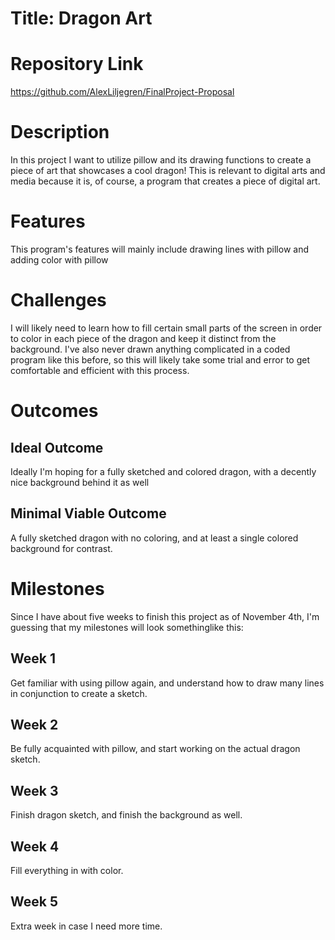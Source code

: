 # Title: Dragon Art
# Repository Link
https://github.com/AlexLiljegren/FinalProject-Proposal
# Description
In this project I want to utilize pillow and its drawing functions to create a piece of art that showcases a cool dragon! 
This is relevant to digital arts and media because it is, of course, a program that creates a piece of digital art.
# Features
This program's features will mainly include drawing lines with pillow and adding color with pillow
# Challenges
I will likely need to learn how to fill certain small parts of the screen in order to color in each piece of the dragon and keep it distinct from the background. 
I've also never drawn anything complicated in a coded program like this before, so this will likely take some trial and error to get comfortable and efficient with this process.
# Outcomes
## Ideal Outcome
Ideally I'm hoping for a fully sketched and colored dragon, with a decently nice background behind it as well
## Minimal Viable Outcome
A fully sketched dragon with no coloring, and at least a single colored background for contrast.
# Milestones
Since I have about five weeks to finish this project as of November 4th, I'm guessing that my milestones will look somethinglike this:
## Week 1
Get familiar with using pillow again, and understand how to draw many lines in conjunction to create a sketch.
## Week 2
Be fully acquainted with pillow, and start working on the actual dragon sketch.
## Week 3
Finish dragon sketch, and finish the background as well.
## Week 4
Fill everything in with color.
## Week 5
Extra week in case I need more time.
